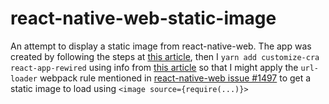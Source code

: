 # react-native-web-static-image
An attempt to display a static image from react-native-web. The app was created by following the steps at [this article](https://medium.com/@aureliomerenda/create-a-native-web-app-with-react-native-web-419acac86b82), then I `yarn add customize-cra react-app-rewired` using info from [this article](https://mmazzarolo.com/blog/2020-10-24-adding-react-native-web/) so that I might apply the `url-loader` webpack rule mentioned in [react-native-web issue #1497](https://github.com/necolas/react-native-web/issues/1497) to get a static image to load using `<image source={require(...)}>`
